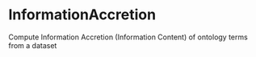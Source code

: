 # InformationAccretion
Compute Information Accretion (Information Content) of ontology terms from a dataset
